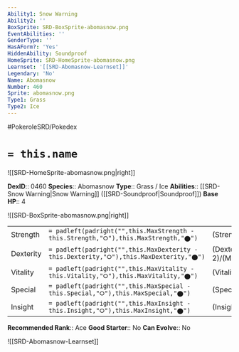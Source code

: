```yaml
---
Ability1: Snow Warning
Ability2: ''
BoxSprite: SRD-BoxSprite-abomasnow.png
EventAbilities: ''
GenderType: ''
HasAForm?: 'Yes'
HiddenAbility: Soundproof
HomeSprite: SRD-HomeSprite-abomasnow.png
Learnset: '[[SRD-Abomasnow-Learnset]]'
Legendary: 'No'
Name: Abomasnow
Number: 460
Sprite: abomasnow.png
Type1: Grass
Type2: Ice
---
```


#PokeroleSRD/Pokedex

# `= this.name`

![[SRD-HomeSprite-abomasnow.png|right]]

**DexID**:: 0460
**Species**:: Abomasnow
**Type**:: Grass / Ice
**Abilities**:: [[SRD-Snow Warning|Snow Warning]] ([[SRD-Soundproof|Soundproof]])
**Base HP**:: 4

![[SRD-BoxSprite-abomasnow.png|right]]

|           |                                                                                        |                                          |
| --------- | -------------------------------------------------------------------------------------- | ---------------------------------------- |
| Strength  | `= padleft(padright("",this.MaxStrength - this.Strength,"⭘"),this.MaxStrength,"⬤")`    | (Strength::2)/(MaxStrength::5)   |
| Dexterity | `= padleft(padright("",this.MaxDexterity - this.Dexterity,"⭘"),this.MaxDexterity,"⬤")` | (Dexterity:: 2)/(MaxDexterity::4) |
| Vitality  | `= padleft(padright("",this.MaxVitality - this.Vitality,"⭘"),this.MaxVitality,"⬤")`    | (Vitality::2)/(MaxVitality::5)   |
| Special   | `= padleft(padright("",this.MaxSpecial - this.Special,"⭘"),this.MaxSpecial,"⬤")`       | (Special::2)/(MaxSpecial::5)     |
| Insight   | `= padleft(padright("",this.MaxInsight - this.Insight,"⭘"),this.MaxInsight,"⬤")`       | (Insight::2)/(MaxInsight::5)     |

**Recommended Rank**:: Ace
**Good Starter**:: No
**Can Evolve**:: No

![[SRD-Abomasnow-Learnset]]